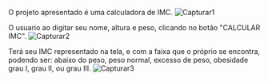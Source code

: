O projeto apresentado é uma calculadora de IMC.
![Capturar1](https://user-images.githubusercontent.com/111713549/228091637-e1185562-4879-4c24-bf44-7c0d7b97564f.PNG)


O usuario ao digitar seu nome, altura e peso, clicando no botão "CALCULAR IMC".
![Capturar2](https://user-images.githubusercontent.com/111713549/228091752-fc235ce6-0485-4c5d-bd0a-19a6c93c12a7.PNG)

Terá seu IMC representado na tela, e com a faixa que o próprio se encontra, podendo ser: abaixo do peso, peso normal, excesso de peso, obesidade grau I, grau II, ou grau III.
![Capturar3](https://user-images.githubusercontent.com/111713549/228091816-7e3f8e4f-fb5c-4959-866b-c190fa514fcd.PNG)
